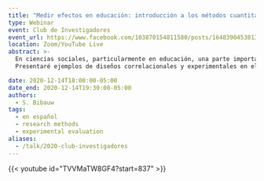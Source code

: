 ```yaml
---
title: "Medir efectos en educación: introducción a los métodos cuantitativos"
type: Webinar
event: Club de Investigadores
event_url: https://www.facebook.com/103870154811580/posts/164839045381357/
location: Zoom/YouTube Live
abstract: >-
  En ciencias sociales, particularmente en educación, una parte importante de la investigación cuantitativa busca medir la efectividad de ciertas intervenciones. Este seminario busca introducir los enfoques cuantitativos, particularmente el enfoque experimental, con sus oportunidades y sus limitaciones.
  Presentaré ejemplos de diseños correlacionales y experimentales en el marco del aprendizaje de idiomas, identificando instrumentos de recolección de datos y técnicas dominantes de análisis estadístico, a través de software libre cómo R y Jamovi. Mencionaré la tendencia a ir más allá de las pruebas de significancia estadística (hipótesis nula, p-value) hacía los tamaños de efecto. Este tipo de estudio también presenta una oportunidad importante de sintésis de los resultados científicos a través del proceso de meta-análisis.

date: 2020-12-14T18:00:00-05:00
date_end: 2020-12-14T19:30:00-05:00
authors:
  - S. Bibauw
tags:
  - en español
  - research methods
  - experimental evaluation
aliases:
  - /talk/2020-club-investigadores
---
```


{{< youtube id="TVVMaTW8GF4?start=837" >}}
